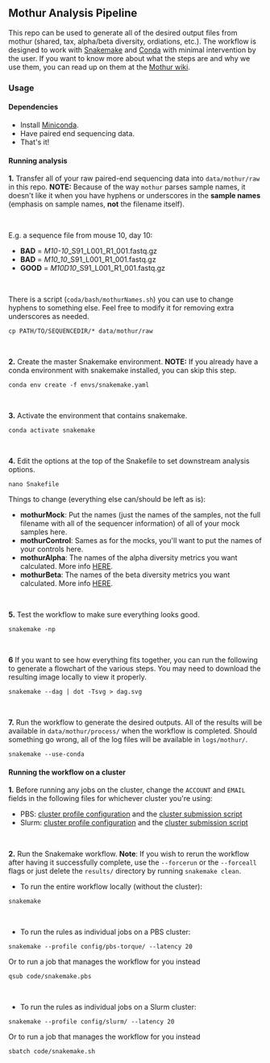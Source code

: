 ## Mothur Analysis Pipeline

This repo can be used to generate all of the desired output files from mothur (shared, tax, alpha/beta diversity, ordiations, etc.). The workflow is designed to work with [Snakemake](https://snakemake.readthedocs.io/en/stable/) and [Conda](https://docs.conda.io/en/latest/) with minimal intervention by the user. If you want to know more about what the steps are and why we use them, you can read up on them at the [Mothur wiki](https://www.mothur.org/wiki/MiSeq_SOP).

### Usage

#### Dependencies
* Install [Miniconda](https://docs.conda.io/en/latest/miniconda.html).
* Have paired end sequencing data.
* That's it!

#### Running analysis

**1.** Transfer all of your raw paired-end sequencing data into `data/mothur/raw` in this repo. **NOTE:** Because of the way `mothur` parses sample names, it doesn't like it when you have hyphens or underscores in the **sample names** (emphasis on sample names, **not** the filename itself). 

<br />

E.g. a sequence file from mouse 10, day 10:  
* **BAD** = *M10-10*_S91_L001_R1_001.fastq.gz  
* **BAD** = *M10_10*_S91_L001_R1_001.fastq.gz  
* **GOOD** = *M10D10*_S91_L001_R1_001.fastq.gz

<br />

There is a script (`coda/bash/mothurNames.sh`) you can use to change hyphens to something else. Feel free to modify it for removing extra underscores as needed.
```
cp PATH/TO/SEQUENCEDIR/* data/mothur/raw
```

<br />

**2.** Create the master Snakemake environment. **NOTE:** If you already have a conda environment with snakemake installed, you can skip this step.
```
conda env create -f envs/snakemake.yaml
```

<br />

**3.** Activate the environment that contains snakemake.
```
conda activate snakemake
```

<br />

**4.** Edit the options at the top of the Snakefile to set downstream analysis options.
```
nano Snakefile
```

Things to change (everything else can/should be left as is):
* **mothurMock**: Put the names (just the names of the samples, not the full filename with all of the sequencer information) of all of your mock samples here.
* **mothurControl**: Sames as for the mocks, you'll want to put the names of your controls here.
* **mothurAlpha**: The names of the alpha diversity metrics you want calculated. More info [HERE](https://www.mothur.org/wiki/Summary.single). 
* **mothurBeta**: The names of the beta diversity metrics you want calculated. More info [HERE](https://www.mothur.org/wiki/Dist.shared).

<br />

**5.** Test the workflow to make sure everything looks good.
```
snakemake -np
```

<br />

**6** If you want to see how everything fits together, you can run the following to generate a flowchart of the various steps. You may need to download the resulting image locally to view it properly.
```
snakemake --dag | dot -Tsvg > dag.svg
```

<br />

**7.** Run the workflow to generate the desired outputs. All of the results will be available in `data/mothur/process/` when the workflow is completed. Should something go wrong, all of the log files will be available in `logs/mothur/`.
```
snakemake --use-conda
```

#### Running the workflow on a cluster

**1.** Before running any jobs on the cluster, change the `ACCOUNT` and `EMAIL` fields in the following files for whichever cluster you're using:
* PBS: [cluster profile configuration](config/pbs-torque/cluster.json) and the [cluster submission script](code/snakemake.pbs)
* Slurm: [cluster profile configuration](config/slurm/cluster.json) and the [cluster submission script](code/snakemake.sh)

<br /> 

**2.** Run the Snakemake workflow. **Note**: If you wish to rerun the workflow after having it successfully complete, use the `--forcerun` or the `--forceall` flags or just delete the `results/` directory by running `snakemake clean`.
* To run the entire workflow locally (without the cluster):
```
snakemake
```

<br /> 

* To run the rules as individual jobs on a PBS cluster:
```
snakemake --profile config/pbs-torque/ --latency 20
```
Or to run a job that manages the workflow for you instead
```
qsub code/snakemake.pbs
```

<br /> 

* To run the rules as individual jobs on a Slurm cluster:
```
snakemake --profile config/slurm/ --latency 20
```
Or to run a job that manages the workflow for you instead
```
sbatch code/snakemake.sh
```
